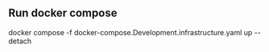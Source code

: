 ## Run docker compose
docker compose -f docker-compose.Development.infrastructure.yaml up --detach

